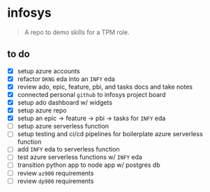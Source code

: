 # infosys

> A repo to demo skills for a TPM role.

## to do

* [X] setup azure accounts
* [X] refactor `DKNG` eda into an `INFY` eda
* [X] review ado, epic, feature, pbi, and tasks docs and take notes
* [X] connected personal `github` to infosys project board
* [X] setup ado dashboard w/ widgets
* [X] setup azure repo
* [X] setup an epic -> feature -> pbi -> tasks for `INFY` eda
* [ ] setup azure serverless function
* [ ] setup testing and ci/cd pipelines for boilerplate azure serverless function
* [ ] add `INFY` eda to serverless function
* [ ] test azure serverless functions w/ `INFY` eda
* [ ] transition python app to node app w/ postgres db
* [ ] review `az900` requirements
* [ ] review `dp900` requirements

